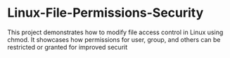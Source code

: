 # Linux-File-Permissions-Security
This project demonstrates how to modify file access control in Linux using chmod. It showcases how permissions for user, group, and others can be restricted or granted for improved securit
